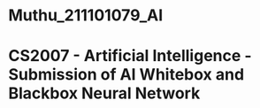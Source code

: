 # Muthu_211101079_AI
# CS2007 - Artificial Intelligence - Submission of AI Whitebox and Blackbox Neural Network
